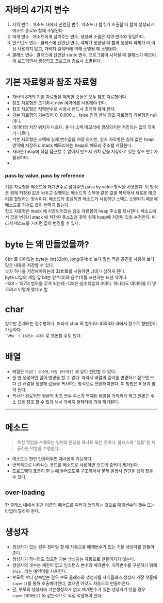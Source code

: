 # 자바의 4가지 변수
1. 지역 변수 : 메소드 내에서 선언된 변수, 메소드나 함수가 호출될 때 함께 생성되고 메소드 종료와 함께 소멸된다.
2. 매개 변수 : 메소드에게 넘겨주는 변수, 생성과 소멸은 지역 변수와 동일하다.
3. 인스턴스 변수 : 클래스에 선언된 변수, 객체가 생성될 때 함께 생성되 객체가 더 이상 사용되지 않고, 가비지 컬렉터에 의해 소멸될 때 소멸된다.
4. 클래스 변수 : 클래스에 선언된 static 변수,  프로그램이 시작될 때 클래스가 메모리에 로드되면서 생성되고 프로그램 종료시 소멸된다.

# 기본 자료형과 참조 자료형
- 자바의 8개의 기본 자료형을 제외한 것들은 모두 참조 자료형이다.
- 참조 자료형은 초기화시 new 예약어를 사용해야 한다.
- 참조 자료형은 지역변수로 사용시 반드시 초기화 해야 한다.
- 기본 자료형의 기본값이 0, 0.000... , false 인데 반해 참조 자료형의 기본형은 null 이다.
- 데이터의 저장 위치가 다르다. 둘 다 스택 메모리에 생성되지만 저장되는 값의 의미가 다르다.
- 기본 자료형은 스택에 실제 변수값을 저장 하지만, 참조 자료형은 실제 값은 heap 영역에 저장하고 stack 메모리에는 heap의 메모리 주소를 저장한다.
- 자바는 heap에 직접 접근할 수 없어서 반드시 위치 값을 저장하고 있는 참조 변수가 필요하다.
-
### pass by value, pass by reference
기본 자료형을 메소드에 매개변수로 넘겨주면 pass by value 방식을 사용한다. 이 방식은 원래 저장된 값은 놔두고 실행되는 메소드의 스택에 같은 값을 복제해서 새로운 메모리를 할당하는 방식이다. 메소드가 종료되면 메소드가 사용하던 스택도 소멸되기 때문에 메소드를 거쳐도 값이 변하지 않는다.<br>
참조 자료형은 stack 에 저장되어있는 참조 자료형의 heap 주소를 복사한다. 메소드에서 값을 변경시 stack 에 저장된 주소값을 찾아 실제 heap에 저장된 값을 수정한다. 따라서 메소드를 거치면 값이 변경될 수 있다.

# byte 는 왜 만들었을까?
8bit 로 되어있는 byte는 int(32bit), long(64bit) 보다 훨씬 적은 공간을 사용해 보다 많은 내용을 저장할 수 있다.<br>
숫자 하나를 저장해야하는데 32비트를 사용하면 낭비가 심하게 된다.<br>
byte 타입의 제일 앞 bit는 양수(0)와 음수(1)를 표현하는 표현 식이다.<br>
-128 ~ 127의 범위를 갖게 되는데 -128은 음수타입의 0이다. 하나라도 데이터를 더 넣으려고 이렇게 했다고 함

# char
양수만 존재하는 정수형이다. 따라서 char 의 범위(0~65533) 내에서 정수로 형변환이 가능하다.<br>
`'\₩u' + 16진수 4자리` 로 표현할 수도 있다.

# 배열
- 배열은 ``타입[] 변수명``, ``타입 변수명[]`` 과 같이 선언할 수 있다.
- 한 번 생성하면 길이 변경을 할 수 없다. 따라서 배열의 길이를 변경하고 싶으면 보다 긴 배열을 생성해 값들을 복사하는 방식으로 변환해야한다. 이 방법은 비용이 많이 든다.
- 복사가 완료되면 원본의 참조 변수 주소가 복제된 배열을 가리키게 하고 원본은 주소 값을 참조 할 수 없게 해서 가비지 컬렉터에 의해 제거된다.

---

# 메소드
> 특정 작업을 수행하는 일련의 문장을 하나로 묶은 것이다. 클래스의 "행동"을 제공하는 역할을 수행한다.
- 메소드는 한번 만들어두면 재사용이 가능하다.
- 반복적으로 나타나는 코드를 메소드로 사용하면 코드의 중복이 제거된다.
- 프로그램의 흐름이 한 눈에 들어오도록 구조화해서 문제 발생시 원인을 쉽게 찾을 수 있다.

## over-loading
한 클래스 내에서 같은 이름의 메서드를 여러개 정의하는 것으로 매개변수의 갯수 또는 타입이 달라야 한다.

# 생성자
- 생성자가 없는 경우 컴파일 할 때 자동으로 매개변수가 없는 기본 생성자를 만들어준다.
- 생성자가 하나라도 있으면 기본 생성자는 자동으로 만들어지지 않는다.
- 생성자의 갯수는 제한이 없고 인스턴스 변수와 매개변수, 지역변수를 구분하기 위해 ``this.`` 라는 예약어를 사용한다.
- 부모로 부터 상속받는 경우 부모 클래스의 생성자를 자식클래스 생성자 가장 첫줄에 ``super()``를 통해 호출해야한다. 없으면 이것도 자동으로 만들어준다.
- 단, 부모의 생성자에 기본생성자가 없고 매개변수가 있는 생성자가 있을 경우 ``super(매개변수)`` 와 같은식으로 직접 작성해야 한다.